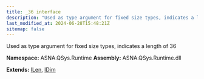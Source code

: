 ```yaml
---
title: _36 interface
description: "Used as type argument for fixed size types, indicates a length of 36  "
last_modified_at: 2024-06-28T15:48:21Z
sitemap: false
---
```


Used as type argument for fixed size types, indicates a length of 36 

**Namespace:** ASNA.QSys.Runtime
**Assembly:** ASNA.QSys.Runtime.dll

**Extends:** [ILen](/reference/runtime/qsys-runtime/i-len.html), [IDim](/reference/runtime/qsys-runtime/i-dim.html)
<br>
<br>
